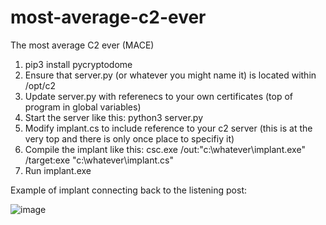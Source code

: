 # most-average-c2-ever
The most average C2 ever (MACE)

1. pip3 install pycryptodome
2. Ensure that server.py (or whatever you might name it) is located within /opt/c2
3. Update server.py with referenecs to your own certificates (top of program in global variables)
4. Start the server like this: python3 server.py
5. Modify implant.cs to include reference to your c2 server (this is at the very top and there is only once place to specifiy it)
6. Compile the implant like this: csc.exe /out:"c:\whatever\implant.exe" /target:exe "c:\whatever\implant.cs"
7. Run implant.exe

Example of implant connecting back to the listening post:

![image](https://user-images.githubusercontent.com/26583248/159715005-639d9af4-60d5-4a28-a166-1a7771c3bcb9.png)

